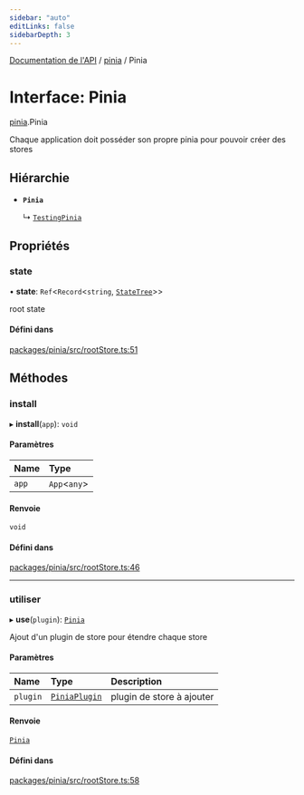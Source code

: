 ```yaml
---
sidebar: "auto"
editLinks: false
sidebarDepth: 3
---
```


[Documentation de l'API](../index.md) / [pinia](../modules/pinia.md) / Pinia

# Interface: Pinia

[pinia](../modules/pinia.md).Pinia

Chaque application doit posséder son propre pinia pour pouvoir créer des stores

## Hiérarchie

- **`Pinia`**

  ↳ [`TestingPinia`](pinia_testing.TestingPinia.md)

## Propriétés

### state

• **state**: `Ref`<`Record`<`string`, [`StateTree`](../modules/pinia.md#statetree)\>\>

root state

#### Défini dans

[packages/pinia/src/rootStore.ts:51](https://github.com/vuejs/pinia/blob/2b998ee/packages/pinia/src/rootStore.ts#L51)

## Méthodes

### install

▸ **install**(`app`): `void`

#### Paramètres

| Name | Type |
| :------ | :------ |
| `app` | `App`<`any`\> |

#### Renvoie

`void`

#### Défini dans

[packages/pinia/src/rootStore.ts:46](https://github.com/vuejs/pinia/blob/2b998ee/packages/pinia/src/rootStore.ts#L46)

___

### utiliser

▸ **use**(`plugin`): [`Pinia`](pinia.Pinia.md)

Ajout d'un plugin de store pour étendre chaque store

#### Paramètres

| Name | Type | Description |
| :------ | :------ | :------ |
| `plugin` | [`PiniaPlugin`](pinia.PiniaPlugin.md) | plugin de store à ajouter |

#### Renvoie

[`Pinia`](pinia.Pinia.md)

#### Défini dans

[packages/pinia/src/rootStore.ts:58](https://github.com/vuejs/pinia/blob/2b998ee/packages/pinia/src/rootStore.ts#L58)
